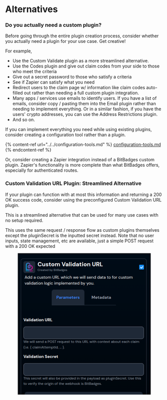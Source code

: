 # Alternatives

### Do you actually need a custom plugin?

Before going through the entire plugin creation process, consider whether you actually need a plugin for your use case. Get creative!

For example,

* Use the Custom Validate plugin as a more streamlined alternative.
* Use the Codes plugin and give out claim codes from your side to those who meet the criteria
* Give out a secret password to those who satisfy a criteria
* See if Zapier can satisfy what you need
* Redirect users to the claim page w/ information like claim codes auto-filled out rather than needing a full custom plugin integration.
* Many apps / services use emails to identify users. If you have a list of emails, consider copy / pasting them into the Email plugin rather than needing to implement everything. Or in a similar fashion, if you have the users' crypto addresses, you can use the Address Restrictions plugin.
* And so on.

If you can implement everything you need while using existing plugins, consider creating  a configuration tool rather than a plugin.

{% content-ref url="../../configuration-tools.md" %}
[configuration-tools.md](../../configuration-tools.md)
{% endcontent-ref %}

Or, consider creating a Zapier integration instead of a BitBadges custom plugin. Zapier's functionality is more complete than what BitBadges offers, especially for authenticated routes.

### Custom Validation URL Plugin: Streamlined Alternative

If your plugin can function with at most this information and returning a 200 OK success code, consider using the preconfigured Custom Validation URL plugin.

This is a streamlined alternative that can be used for many use cases with no setup required.&#x20;

This uses the same request / response flow as custom plugins themselves except the pluginSecret is the inputted secret instead. Note that no user inputs, state management, etc are available, just a simple POST request with a 200 OK expected

<figure><img src="../../../../.gitbook/assets/image (2) (1) (1).png" alt=""><figcaption></figcaption></figure>

